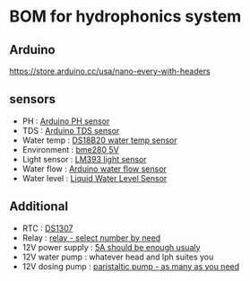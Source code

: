 # BOM for hydrophonics system

## Arduino
https://store.arduino.cc/usa/nano-every-with-headers

## sensors
- PH : [Arduino PH sensor](https://www.ebay.com/itm/Liquid-PH0-14-Value-Detect-Sensor-Module-PH-Electrode-Probe-BNC-for-Arduino-B2AD/402258555337?hash=item5da87a71c9:g:0QQAAOSwEZdaCXOQ)
- TDS : [Arduino TDS sensor](https://www.ebay.com/itm/KEYESTUDIO-Water-Quality-TDS-Meter-Total-Dissolved-Solids-Sensor-for-Arduino/133098507777?ssPageName=STRK%3AMEBIDX%3AIT&_trksid=p2057872.m2749.l2649)
- Water temp : [DS18B20 water temp sensor](https://www.ebay.com/itm/1M-Waterproof-DS18B20-Digital-Thermal-Probe-Temperature-Sensor-NEW-For-Arduino/264323735585?epid=0&hash=item3d8aec2021:g:KFgAAOSwD8pc29Rc)
- Environment : [bme280 5V](https://www.ebay.com/itm/BME280-Atmospheric-Pressure-Sensor-Humidity-Temperature-Sensor-Breakout-Arduino/143651303256?hash=item217248ef58:g:mcMAAOSwPF9cc1cr)
- Light sensor : [LM393 light sensor](https://www.ebay.com/itm/LM393-light-Sensor-Module-3-3-5V-input-light-Sensor-for-Arduino-Raspberry-pi/131535153142?hash=item1ea01b27f6:g:FioAAOSwl8NVe6~1)
- Water flow : [Arduino water flow sensor](https://www.ebay.com/itm/1-2-Water-Flow-Sensor-Control-Effect-Flowmeter-Hall-1-30L-min-For-Arduino-NNY/402306097333?hash=item5dab4fe0b5:g:ciwAAOSwru9bD-ly)
- Water level : [Liquid Water Level Sensor](https://www.aliexpress.com/item/4000265498553.html?spm=a2g0s.9042311.0.0.4ad64c4dIRAbRB)

## Additional
- RTC : [DS1307](https://www.aliexpress.com/item/32847581114.html?spm=a2g0s.9042311.0.0.4ad64c4dIRAbRB)
- Relay : [relay - select number by need](https://www.ebay.com/itm/1-2-4-8-16-Channel-Relay-Module-5V-Optocoupler-LED-for-Arduino-PiC-ARM-AVR/401633680360?hash=item5d833b9be8:g:xR4AAOSwSlpb69sH)
- 12V power supply : [5A should be enough usualy](https://www.ebay.com/itm/5V-12V24V-Lighting-Transformer-5A-10A-Switching-Power-Supply-60W-120W-150W-360W/254262560641?hash=item3b333ac781:g:VxEAAOSwX4FdAgqN)
- 12V water pump : whatever head and lph suites you
- 12V dosing pump : [paristaltic pump - as many as you need](https://www.ebay.com/itm/Mini-12V-DC-Pump-Peristaltic-Dosing-Head-for-Chemical-Aquarium-Analytic-New/114284977943?hash=item1a9bea5f17:g:m-kAAOSwzMFe~GEv)